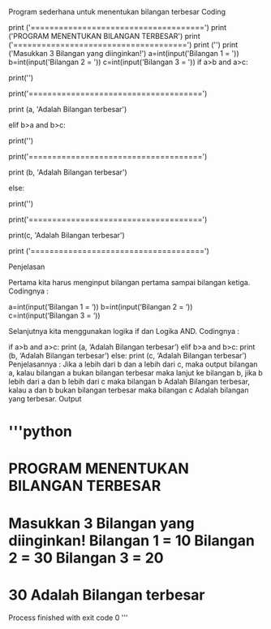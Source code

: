 

Program sederhana untuk menentukan bilangan terbesar Coding

print ('=====================================')
print ('PROGRAM MENENTUKAN BILANGAN TERBESAR')
print ('=====================================')
print ('')
print ('Masukkan 3 Bilangan yang diinginkan!')
a=int(input('Bilangan 1 = '))
b=int(input('Bilangan 2 = '))
c=int(input('Bilangan 3 = '))
if a>b and a>c:

print('')

print('=====================================')

print (a, 'Adalah Bilangan terbesar')

elif b>a and b>c:

print('')

print('=====================================')

print (b, 'Adalah Bilangan terbesar')

else:

print('')

print('=====================================')

print(c, 'Adalah Bilangan terbesar')

print ('=====================================')

Penjelasan

Pertama kita harus menginput bilangan pertama sampai bilangan ketiga. Codingnya :

a=int(input(‘Bilangan 1 = ‘))
b=int(input(‘Bilangan 2 = ‘))
c=int(input(‘Bilangan 3 = ‘))

Selanjutnya kita menggunakan logika if dan Logika AND. Codingnya :

if a>b and a>c:
print (a, ‘Adalah Bilangan terbesar’)
elif b>a and b>c:
print (b, ‘Adalah Bilangan terbesar’)
else:
print (c, ‘Adalah Bilangan terbesar’)
Penjelasannya : Jika a lebih dari b dan a lebih dari c, maka output bilangan a, kalau bilangan a bukan bilangan terbesar maka lanjut ke bilangan b, jika b lebih dari a dan b lebih dari c maka bilangan b Adalah Bilangan terbesar, kalau a dan b bukan bilangan terbesar maka bilangan c Adalah bilangan yang terbesar.
Output

'''python
=====================================
PROGRAM MENENTUKAN BILANGAN TERBESAR
=====================================
Masukkan 3 Bilangan yang diinginkan!
Bilangan 1 = 10
Bilangan 2 = 30
Bilangan 3 = 20
=====================================
30 Adalah Bilangan terbesar
=====================================
Process finished with exit code 0
'''
